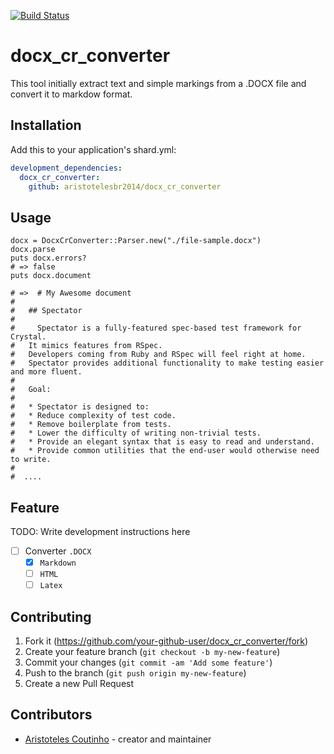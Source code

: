 [![Build Status](https://travis-ci.org/aristotelesbr2014/docx_cr_converter.svg?branch=master)](https://travis-ci.org/aristotelesbr2014/docx_cr_converter)

# docx_cr_converter

This tool initially extract text and simple markings from a .DOCX file and convert it to markdow format.

## Installation

Add this to your application's shard.yml:

```yml
development_dependencies:
  docx_cr_converter:
    github: aristotelesbr2014/docx_cr_converter
```

## Usage

```crystal
docx = DocxCrConverter::Parser.new("./file-sample.docx")
docx.parse
puts docx.errors?
# => false
puts docx.document

# =>  # My Awesome document
#
#   ## Spectator
#
#     Spectator is a fully-featured spec-based test framework for Crystal.
#   It mimics features from RSpec.
#   Developers coming from Ruby and RSpec will feel right at home.
#   Spectator provides additional functionality to make testing easier and more fluent.
#
#   Goal:
#
#   * Spectator is designed to:
#   * Reduce complexity of test code.
#   * Remove boilerplate from tests.
#   * Lower the difficulty of writing non-trivial tests.
#   * Provide an elegant syntax that is easy to read and understand.
#   * Provide common utilities that the end-user would otherwise need to write.
#
#  ....
```

## Feature

TODO: Write development instructions here

- [ ] Converter `.DOCX`
  - [x] `Markdown`
  - [ ] `HTML`
  - [ ] `Latex`

## Contributing

1. Fork it (<https://github.com/your-github-user/docx_cr_converter/fork>)
2. Create your feature branch (`git checkout -b my-new-feature`)
3. Commit your changes (`git commit -am 'Add some feature'`)
4. Push to the branch (`git push origin my-new-feature`)
5. Create a new Pull Request

## Contributors

- [Aristoteles Coutinho](https://github.com/aristotelesbr2014) - creator and maintainer
